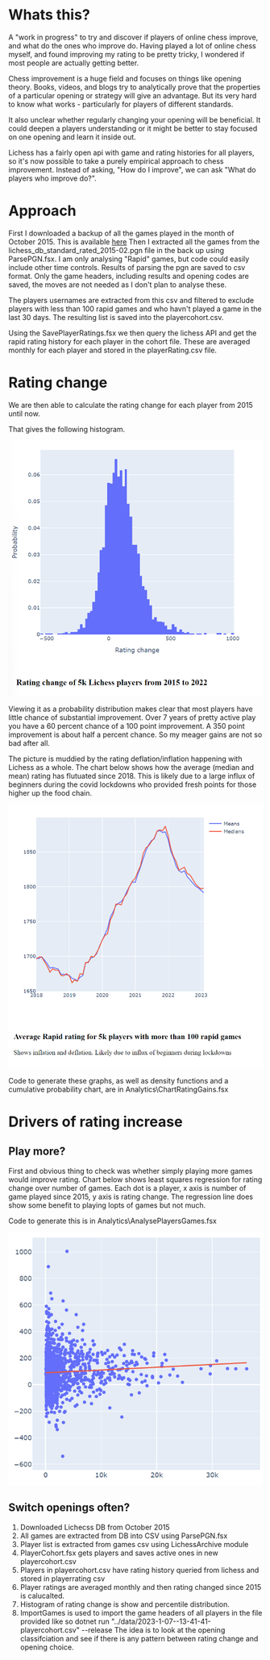 # Whats this? 

A "work in progress" to try and discover if players of online chess improve, and what do the ones who improve do. 
Having played a lot of online chess myself, and found improving my rating to be pretty tricky, I wondered if most people are actually getting better. 

Chess improvement is a huge field and focuses on things like opening theory. Books, videos, and blogs try to analytically prove that the properties of a particular opening or strategy will give an advantage. But its very hard to know what works - particularly for players of different standards. 

It also unclear whether regularly changing your opening will be beneficial. It could deepen a players understanding or it might be better to stay focused on one opening and learn it inside out. 

Lichess has a fairly open api with game and rating histories for all players, so it's now possible to take a purely empirical approach to chess improvement. 
Instead of asking, "How do I improve", we can ask "What do players who improve do?".

# Approach 
First I downloaded a backup of all the games played in the month of October 2015. This is available [here](https://database.lichess.org/)
Then I extracted all the games from the lichess_db_standard_rated_2015-02.pgn file in the back up using ParsePGN.fsx. I am only analysing "Rapid" games, but code could easily include other time controls. Results of parsing the pgn are saved to csv format. Only the game headers, including results and opening codes are saved, the moves are not needed as I don't plan to analyse these. 

The players usernames are extracted from this csv and filtered to exclude players with less than 100 rapid games and who havn't played a game in the last 30 days. The resulting list is saved into the playercohort.csv.

Using the SavePlayerRatings.fsx we then query the lichess API and get the rapid rating history for each player in the cohort file. 
These are averaged monthly for each player and stored in the playerRating.csv file.

# Rating change
We are then able to calculate the rating change for each player from 2015 until now. 

That gives the following histogram.

![](image.png)

Viewing it as a probability distribution makes clear that most players have little chance of substantial improvement. Over 7 years of pretty active play you have a 60 percent chance of a 100 point improvement. A 350 point improvement is about half a percent chance. So my meager gains are not so bad after all. 

The picture is muddied by the rating deflation/inflation happening with Lichess as a whole. The chart below shows how the average (median and mean) rating has flutuated since 2018. This is likely due to a large influx of beginners during the covid lockdowns who provided fresh points for those higher up the food chain. 

![Alt text](image-1.png)

Code to generate these graphs, as well as density functions and a cumulative probability chart, are in Analytics\ChartRatingGains.fsx

# Drivers of rating increase

## Play more?
First and obvious thing to check was whether simply playing more games would improve rating.
Chart below shows least squares regression for rating change over number of games.
Each dot is a player, x axis is number of game played since 2015, y axis is rating change.
The regression line does show some benefit to playing lopts of games but not much.

Code to generate this is in Analytics\AnalysePlayersGames.fsx

![Alt text](image-2.png)

## Switch openings often?







1. Downloaded Lichecss DB from October 2015
2. All games are extracted from DB into CSV using ParsePGN.fsx
3. Player list is extracted from games csv using LichessArchive module  
4. PlayerCohort.fsx gets players and saves active ones in new playercohort.csv
5. Players in playercohort.csv have rating history queried from lichess and stored in playerrating csv
6. Player ratings are averaged monthly and then rating changed since 2015 is calucalted.
7. Histogram of rating change is show and percentile distribution.
8. ImportGames is used to import the game headers of all players in the file provided like so 
dotnet run  "../data/2023-1-07--13-41-41-playercohort.csv" --release
The idea is to look at the opening classifciation and see if there is any pattern between rating change and opening choice.

